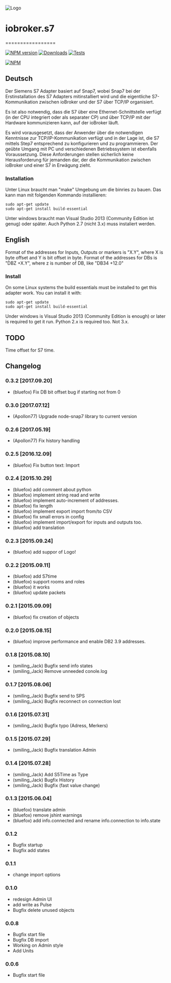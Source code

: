 ![Logo](admin/S7.png)
# iobroker.s7
=================

[![NPM version](http://img.shields.io/npm/v/iobroker.s7.svg)](https://www.npmjs.com/package/iobroker.s7)
[![Downloads](https://img.shields.io/npm/dm/iobroker.s7.svg)](https://www.npmjs.com/package/iobroker.s7)
[![Tests](https://travis-ci.org/ioBroker/ioBroker.s7.svg?branch=master)](https://travis-ci.org/ioBroker/ioBroker.s7)

[![NPM](https://nodei.co/npm/iobroker.s7.png?downloads=true)](https://nodei.co/npm/iobroker.s7/)


## Deutsch
Der Siemens S7 Adapter basiert auf Snap7, wobei Snap7 bei der Erstinstallation des
S7 Adapters mitinstalliert wird und die eigentliche S7-Kommunikation zwischen ioBroker und der S7 über TCP/IP organisiert.

Es ist also notwendig, dass die S7 über eine Ethernet-Schnittstelle verfügt
(in der CPU integriert oder als separater CP) und über TCP/IP mit der Hardware kommunizieren kann, auf der ioBroker läuft.

Es wird vorausgesetzt, dass der Anwender über die notwendigen Kenntnisse zur TCP/IP-Kommunikation verfügt
und in der Lage ist, die S7 mittels Step7 entsprechend zu konfigurieren und zu programmieren.
Der geübte Umgang mit PC und verschiedenen Betriebssystem ist ebenfalls Voraussetzung.
Diese Anforderungen stellen sicherlich keine Herausforderung für jemanden dar,
der die Kommunikation zwischen ioBroker und einer S7 in Erwägung zieht.

### Installation
Unter Linux braucht man "make" Umgebung um die binries zu bauen. Das kann man mit folgenden Kommando installieren:

```
sudo apt-get update
sudo apt-get install build-essential
```

Unter windows braucht man Visual Studio 2013 (Community Edition ist genug) oder später. Auch Python 2.7 (nicht 3.x) muss instaliert werden.
## English
Format of the addresses for Inputs, Outputs or markers is "X.Y", where X is byte offset and Y is bit offset in byte.
Format of the addresses for DBs is "DBZ +X.Y", where z is number of DB, like "DB34 +12.0"

### Install
On some Linux systems the build essentials must be installed to get this adapter work. You can install it with:

```
sudo apt-get update
sudo apt-get install build-essential
```

Under windows is Visual Studio 2013 (Community Edition is enough) or later is required to get it run.
Python 2.x is required too. Not 3.x.

## TODO
  Time offset for S7 time.

## Changelog
### 0.3.2 [2017.09.20]
* (bluefox) Fix DB bit offset bug if starting not from 0

### 0.3.0 [2017.07.12]
* (Apollon77) Upgrade node-snap7 library to current version

### 0.2.6 [2017.05.19]
* (Apollon77) Fix history handling

### 0.2.5 [2016.12.09]
* (bluefox) Fix button text: Import

### 0.2.4 [2015.10.29]
* (bluefox) add comment about python
* (bluefox) implement string read and write
* (bluefox) implement auto-increment of addresses.
* (bluefox) fix length
* (bluefox) implement export import from/to CSV
* (bluefox) fix small errors in config
* (bluefox) implement import/export for inputs and outputs too.
* (bluefox) add translation

### 0.2.3 [2015.09.24]
* (bluefox) add suppor of Logo!

### 0.2.2 [2015.09.11]
* (bluefox) add S7time
* (bluefox) support rooms and roles
* (bluefox) it works
* (bluefox) update packets

### 0.2.1 [2015.09.09]
* (bluefox) fix creation of objects

### 0.2.0 [2015.08.15]
* (bluefox) improve performance and enable DB2 3.9 addresses.

### 0.1.8 [2015.08.10]
* (smiling_Jack) Bugfix send info states
* (smiling_Jack) Remove unneeded conole.log

### 0.1.7 [2015.08.06]
* (smiling_Jack) Bugfix send to SPS
* (smiling_Jack) Bugfix reconnect on connection lost

### 0.1.6 [2015.07.31]
* (smiling_Jack) Bugfix typo (Adress, Merkers)

### 0.1.5 [2015.07.29]
* (smiling_Jack) Bugfix translation Admin

### 0.1.4 [2015.07.28]
* (smiling_Jack) Add S5Time as Type
* (smiling_Jack) Bugfix History
* (smiling_Jack) Bugfix (fast value change)

### 0.1.3 [2015.06.04]
* (bluefox) translate admin
* (bluefox) remove jshint warnings
* (bluefox) add info.connected and rename info.connection to info.state

### 0.1.2
* Bugfix startup
* Bugfix add states

### 0.1.1
* change import options

### 0.1.0
* redesign Admin UI
* add write as Pulse
* Bugfix delete unused objects

### 0.0.8
* Bugfix start file
* Bugfix DB import
* Working on Admin style
* Add Units

### 0.0.6
* Bugfix start file
